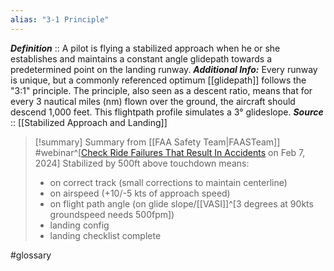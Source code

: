 ```yaml
---
alias: "3-1 Principle"
---
```


***Definition***    :: A pilot is flying a stabilized approach when he or she establishes and maintains a constant angle glidepath towards a predetermined point on the landing runway.
***Additional Info:*** Every runway is unique, but a commonly referenced optimum [[glidepath]] follows the "3:1" principle. The principle, also seen as a descent ratio, means that for every 3 nautical miles (nm) flown over the ground, the aircraft should descend 1,000 feet. This flightpath profile simulates a 3° glideslope.
***Source***         :: [[Stabilized Approach and Landing]]

> [!summary] Summary from [[FAA Safety Team|FAASTeam]] #webinar^[[Check Ride Failures That Result In Accidents](https://www.faasafety.gov/SPANS/event_details.aspx?eid=126263) on Feb 7, 2024]
> Stabilized by 500ft above touchdown means:
> - on correct track (small corrections to maintain centerline)
> - on airspeed (+10/-5 kts of approach speed)
> - on flight path angle (on glide slope/[[VASI]]^[3 degrees at 90kts groundspeed needs 500fpm])
> - landing config
> - landing checklist complete

#glossary
